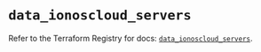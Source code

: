 # `data_ionoscloud_servers`

Refer to the Terraform Registry for docs: [`data_ionoscloud_servers`](https://registry.terraform.io/providers/ionos-cloud/ionoscloud/6.5.4/docs/data-sources/servers).
